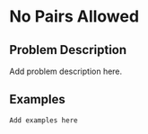 # No Pairs Allowed

## Problem Description

Add problem description here.

## Examples

```
Add examples here
```

